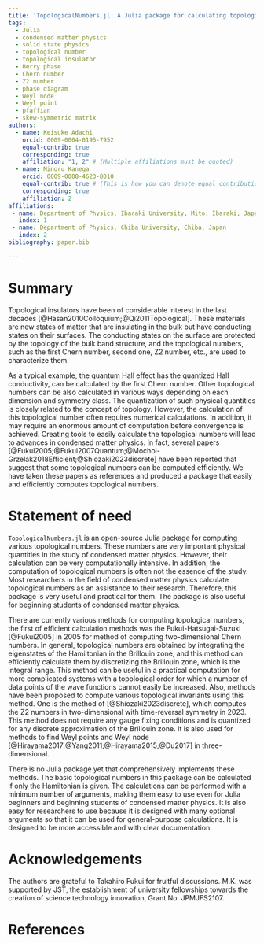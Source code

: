 ```yaml
---
title: 'TopologicalNumbers.jl: A Julia package for calculating topological numbers'
tags:
  - Julia
  - condensed matter physics
  - solid state physics
  - topological number
  - topological insulator
  - Berry phase
  - Chern number
  - Z2 number
  - phase diagram
  - Weyl node
  - Weyl point
  - pfaffian
  - skew-symmetric matrix
authors:
  - name: Keisuke Adachi
    orcid: 0009-0004-0195-7952
    equal-contrib: true
    corresponding: true
    affiliation: "1, 2" # (Multiple affiliations must be quoted)
  - name: Minoru Kanega
    orcid: 0009-0008-4623-8010
    equal-contrib: true # (This is how you can denote equal contributions between multiple authors)
    corresponding: true
    affiliation: 2
affiliations:
 - name: Department of Physics, Ibaraki University, Mito, Ibaraki, Japan
   index: 1
 - name: Department of Physics, Chiba University, Chiba, Japan
   index: 2
bibliography: paper.bib

---
```


# Summary
Topological insulators have been of considerable interest in the last decades [@Hasan2010Colloquium;@Qi2011Topological]. 
These materials are new states of matter that are insulating in the bulk but have conducting states on their surfaces.
The conducting states on the surface are protected by the topology of the bulk band structure, 
and the topological numbers, such as the first Chern number, second one, Z2 number, etc., 
are used to characterize them.
<!-- The topological number is a physical quantity that plays an important role in characterizing topological phase transitions in condensed matter physics.  -->
As a typical example, 
the quantum Hall effect has the quantized Hall conductivity, 
can be calculated by the first Chern number. 
Other topological numbers can be also calculated in various ways depending on each dimension and symmetry class. 
The quantization of such physical quantities is closely related to the concept of topology. 
However, the calculation of this topological number often requires numerical calculations. 
In addition, it may require an enormous amount of computation before convergence is achieved. 
Creating tools to easily calculate the topological numbers will lead to advances in condensed matter physics. 
In fact, several papers [@Fukui2005;@Fukui2007Quantum;@Mochol-Grzelak2018Efficient;@Shiozaki2023discrete] have been reported that suggest that some topological numbers can be computed efficiently. 
We have taken these papers as references and produced a package that easily and efficiently computes topological numbers.


# Statement of need
`TopologicalNumbers.jl` is an open-source Julia package for computing various topological numbers. 
These numbers are very important physical quantities in the study of condensed matter physics. 
However, their calculation can be very computationally intensive. 
In addition, the computation of topological numbers is often not the essence of the study. 
Most researchers in the field of condensed matter physics calculate topological numbers as an assistance to their research. 
Therefore, this package is very useful and practical for them. 
The package is also useful for beginning students of condensed matter physics.

There are currently various methods for computing topological numbers, 
the first of efficient calculation methods was the Fukui-Hatsugai-Suzuki [@Fukui2005] in 2005 for method of computing two-dimensional Chern numbers. 
In general, topological numbers are obtained by integrating the eigenstates of the Hamiltonian in the Brillouin zone, 
and this method can efficiently calculate them by discretizing the Brillouin zone, 
which is the integral range. 
This method can be useful in a practical computation for more complicated systems with a topological order for which a number of data points of the wave functions cannot easily be increased. 
Also, methods have been proposed to compute various topological invariants using this method. 
One is the method of [@Shiozaki2023discrete], which computes the Z2 numbers in two-dimensional with time-reversal symmetry in 2023. 
This method does not require any gauge fixing conditions and is quantized for any discrete approximation of the Brillouin zone. 
It is also used for methods to find Weyl points and Weyl node [@Hirayama2017;@Yang2011;@Hirayama2015;@Du2017] in three-dimensional.

There is no Julia package yet that comprehensively implements these methods. 
The basic topological numbers in this package can be calculated if only the Hamiltonian is given. 
The calculations can be performed with a minimum number of arguments, 
making them easy to use even for Julia beginners and beginning students of condensed matter physics. 
It is also easy for researchers to use because it is designed with many optional arguments so that it can be used for general-purpose calculations. 
It is designed to be more accessible and with clear documentation.


# Acknowledgements
The authors are grateful to Takahiro Fukui for fruitful discussions.
M.K. was supported by JST, the establishment of university fellowships towards the creation of science technology innovation, Grant No. JPMJFS2107.


# References
